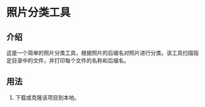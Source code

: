 # 照片分类工具

## 介绍

这是一个简单的照片分类工具，根据照片的后缀名对照片进行分类。该工具扫描指定目录中的文件，并打印每个文件的名称和后缀名。

## 用法

1. 下载或克隆该项目到本地。
